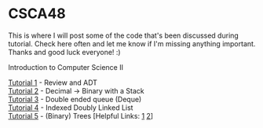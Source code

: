 # CSCA48

This is where I will post some of the code that's been discussed during tutorial. Check here often and let me know if I'm missing anything important. 
Thanks and good luck everyone! :)


Introduction to Computer Science II

[Tutorial 1] - Review and ADT  
[Tutorial 2] - Decimal -> Binary with a Stack  
[Tutorial 3] - Double ended queue (Deque)  
[Tutorial 4] - Indexed Doubly Linked List  
[Tutorial 5] - (Binary) Trees  [Helpful Links:  [1](http://btechsmartclass.com/DS/U5_T1.html)
                                                [2](http://www.algolist.net/Data_structures/Binary_search_tree/Removal)]


[//]: # (These are reference links used in the body of this note and get stripped out when the markdown processor does its 
job. There is no need to format nicely because it shouldn't be seen. 
Thanks SO - http://stackoverflow.com/questions/4823468/store-comments-in-markdown-syntax)

   [Tutorial 1]: <https://github.com/YufeiCui/CSCA48/tree/master/tutorials/t1>
   [Tutorial 2]: <https://github.com/YufeiCui/CSCA48/tree/master/tutorials/t2>
   [Tutorial 3]: <https://github.com/YufeiCui/CSCA48/tree/master/tutorials/t3>
   [Tutorial 4]: <https://github.com/YufeiCui/CSCA48/tree/master/tutorials/t4>
   [Tutorial 5]: <https://github.com/YufeiCui/CSCA48/tree/master/tutorials/t5>
